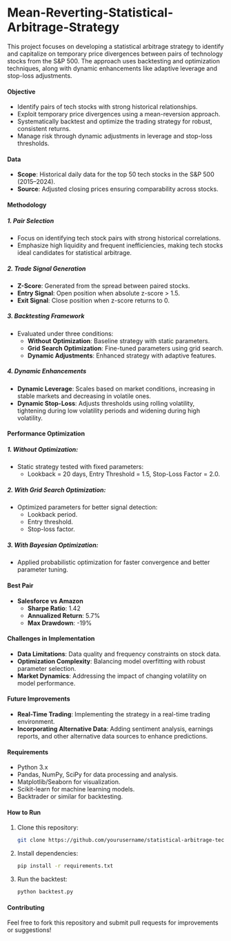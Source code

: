 # Mean-Reverting-Statistical-Arbitrage-Strategy
This project focuses on developing a statistical arbitrage strategy to identify and capitalize on temporary price divergences between pairs of technology stocks from the S&amp;P 500. The approach uses backtesting and optimization techniques, along with dynamic enhancements like adaptive leverage and stop-loss adjustments.

#### Objective
- Identify pairs of tech stocks with strong historical relationships.
- Exploit temporary price divergences using a mean-reversion approach.
- Systematically backtest and optimize the trading strategy for robust, consistent returns.
- Manage risk through dynamic adjustments in leverage and stop-loss thresholds.

#### Data
- **Scope**: Historical daily data for the top 50 tech stocks in the S&P 500 (2015–2024).
- **Source**: Adjusted closing prices ensuring comparability across stocks.

#### Methodology

##### 1. **Pair Selection**
   - Focus on identifying tech stock pairs with strong historical correlations.
   - Emphasize high liquidity and frequent inefficiencies, making tech stocks ideal candidates for statistical arbitrage.

##### 2. **Trade Signal Generation**
   - **Z-Score**: Generated from the spread between paired stocks.
   - **Entry Signal**: Open position when absolute z-score > 1.5.
   - **Exit Signal**: Close position when z-score returns to 0.

##### 3. **Backtesting Framework**
   - Evaluated under three conditions:
     - **Without Optimization**: Baseline strategy with static parameters.
     - **Grid Search Optimization**: Fine-tuned parameters using grid search.
     - **Dynamic Adjustments**: Enhanced strategy with adaptive features.
     
##### 4. **Dynamic Enhancements**
   - **Dynamic Leverage**: Scales based on market conditions, increasing in stable markets and decreasing in volatile ones.
   - **Dynamic Stop-Loss**: Adjusts thresholds using rolling volatility, tightening during low volatility periods and widening during high volatility.

#### Performance Optimization

##### 1. **Without Optimization**: 
   - Static strategy tested with fixed parameters:
     - Lookback = 20 days, Entry Threshold = 1.5, Stop-Loss Factor = 2.0.

##### 2. **With Grid Search Optimization**:
   - Optimized parameters for better signal detection:
     - Lookback period.
     - Entry threshold.
     - Stop-loss factor.

##### 3. **With Bayesian Optimization**:
   - Applied probabilistic optimization for faster convergence and better parameter tuning.

#### Best Pair
- **Salesforce vs Amazon**
  - **Sharpe Ratio**: 1.42
  - **Annualized Return**: 5.7%
  - **Max Drawdown**: -19%

#### Challenges in Implementation
- **Data Limitations**: Data quality and frequency constraints on stock data.
- **Optimization Complexity**: Balancing model overfitting with robust parameter selection.
- **Market Dynamics**: Addressing the impact of changing volatility on model performance.

#### Future Improvements
- **Real-Time Trading**: Implementing the strategy in a real-time trading environment.
- **Incorporating Alternative Data**: Adding sentiment analysis, earnings reports, and other alternative data sources to enhance predictions.

#### Requirements
- Python 3.x
- Pandas, NumPy, SciPy for data processing and analysis.
- Matplotlib/Seaborn for visualization.
- Scikit-learn for machine learning models.
- Backtrader or similar for backtesting.

#### How to Run
1. Clone this repository:
   ```bash
   git clone https://github.com/yourusername/statistical-arbitrage-tech-stocks.git
   ```
2. Install dependencies:
   ```bash
   pip install -r requirements.txt
   ```
3. Run the backtest:
   ```bash
   python backtest.py
   ```

#### Contributing
Feel free to fork this repository and submit pull requests for improvements or suggestions!
